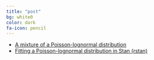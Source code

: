 ```yaml
---
title: "post"
bg: white0
color: dark
fa-icon: pencil
---
```



- [A mixture of a Poisson-lognormal distribution](/assets/poilog_mix/poilog_mix.html)
- [Fitting a Poisson-lognormal distribution in Stan (rstan)](/assets/poilog.html)
